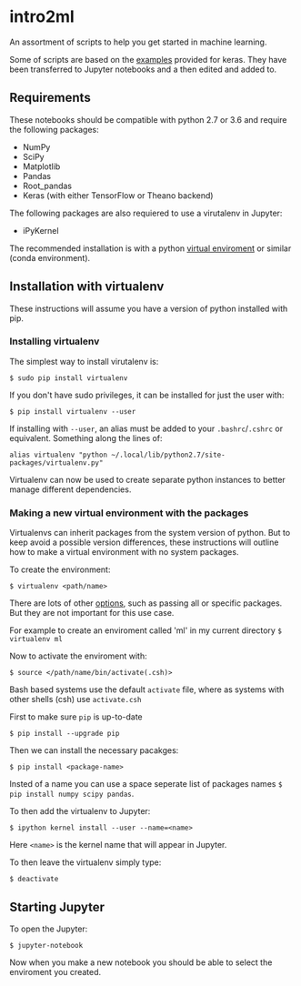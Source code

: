 # intro2ml
An assortment of scripts to help you get started in machine learning.

Some of scripts are based on the [examples](https://github.com/keras-team/keras/tree/master/examples) provided for keras. They have been transferred to Jupyter notebooks and a then edited and added to.

## Requirements 

These notebooks should be compatible with python 2.7 or 3.6 and require the following packages:
* NumPy
* SciPy
* Matplotlib
* Pandas
* Root_pandas
* Keras (with either TensorFlow or Theano backend)

The following packages are also requiered to use a virutalenv in Jupyter:
* iPyKernel

The recommended installation is with a python [virtual enviroment](https://virtualenv.pypa.io/en/stable/) or similar (conda environment).

## Installation with virtualenv

These instructions will assume you have a version of python installed with pip.

### Installing virtualenv

The simplest way to install virutalenv is:

```
$ sudo pip install virtualenv
```

If you don't have sudo privileges, it can be installed for just the user with:

```
$ pip install virtualenv --user
```
If installing with ``--user``, an alias must be added to your ``.bashrc``/``.cshrc`` or equivalent. Something along the lines of:

```
alias virtualenv "python ~/.local/lib/python2.7/site-packages/virtualenv.py"
```
Virtualenv can now be used to create separate python instances to better manage different dependencies.

### Making a new virtual environment with the packages

Virtualenvs can inherit packages from the system version of python. But to keep avoid a possible version differences, these instructions will outline how to make a virtual environment with no system packages.

To create the environment:

```
$ virtualenv <path/name>
```

There are lots of other [options](https://virtualenv.pypa.io/en/stable/reference/), such as passing all or specific packages. But they are not important for this use case.

For example to create an enviroment called 'ml' in my current directory ```$ virtualenv ml```

Now to activate the enviroment with:

```
$ source </path/name/bin/activate(.csh)>
```

Bash based systems use the default ``activate`` file, where as systems with other shells (csh) use ``activate.csh``

First to make sure ``pip`` is up-to-date

```
$ pip install --upgrade pip
```

Then we can install the necessary pacakges:
```
$ pip install <package-name>
```
Insted of a name you can use a space seperate list of packages names ``$ pip install numpy scipy pandas``.

To then add the virtualenv to Jupyter:

```
$ ipython kernel install --user --name=<name>
```
Here ``<name>`` is the kernel name that will appear in Jupyter.

To then leave the virtualenv simply type:

```
$ deactivate
```

## Starting Jupyter

To open the Jupyter:

```
$ jupyter-notebook
```
Now when you make a new notebook you should be able to select the enviroment you created.
